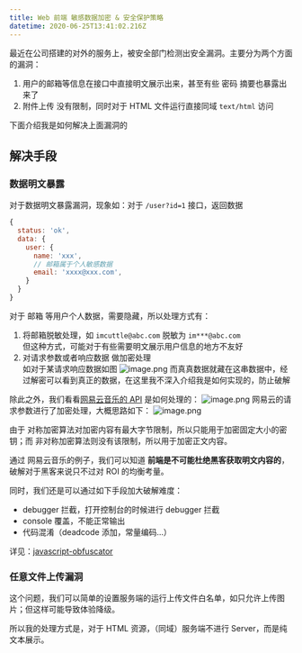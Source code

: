 ```yaml
---
title: Web 前端 敏感数据加密 & 安全保护策略
datetime: 2020-06-25T13:41:02.216Z
---
```

最近在公司搭建的对外的服务上，被安全部门检测出安全漏洞。主要分为两个方面的漏洞：  

1. 用户的邮箱等信息在接口中直接明文展示出来，甚至有些 密码 摘要也暴露出来了
2. 附件上传 没有限制，同时对于 HTML 文件运行直接同域 `text/html` 访问

下面介绍我是如何解决上面漏洞的

## 解决手段

### 数据明文暴露

对于数据明文暴露漏洞，现象如：对于 `/user?id=1` 接口，返回数据 
```js
{
  status: 'ok',
  data: {
    user: {
      name: 'xxx',
      // 邮箱属于个人敏感数据
      email: 'xxxx@xxx.com',
    }
  }
}
```

对于 邮箱 等用户个人数据，需要隐藏，所以处理方式有：
1. 将邮箱脱敏处理，如 `imcuttle@abc.com` 脱敏为 `im***@abc.com`  
   但这种方式，可能对于有些需要明文展示用户信息的地方不友好
2. 对请求参数或者响应数据 做加密处理  
   如对于某请求响应数据如图
   ![image.png](https://i.loli.net/2020/06/26/3CT9fLDYgJka4Xc.png)
   而真真数据就藏在这串数据中，经过解密可以看到真正的数据，在这里我不深入介绍我是如何实现的，防止破解

除此之外，我们看看[网易云音乐的 API](https://github.com/darknessomi/musicbox/wiki/%E7%BD%91%E6%98%93%E4%BA%91%E9%9F%B3%E4%B9%90%E6%96%B0%E7%99%BB%E5%BD%95API%E5%88%86%E6%9E%90) 是如何处理的：
![image.png](https://i.loli.net/2020/06/26/3uUlrFn5zYRJQSy.png)
网易云的请求参数进行了加密处理，大概思路如下：
![image.png](https://i.loli.net/2020/06/26/6bUC1hmyVYp9R24.png)

由于 对称加密算法对加密内容有最大字节限制，所以只能用于加密固定大小的密钥；而 非对称加密算法则没有该限制，所以用于加密正文内容。

通过 网易云音乐的例子，我们可以知道 **前端是不可能杜绝黑客获取明文内容的**，破解对于黑客来说只不过对 ROI 的均衡考量。

同时，我们还是可以通过如下手段加大破解难度：
- debugger 拦截，打开控制台的时候进行 debugger 拦截
- console 覆盖，不能正常输出
- 代码混淆（deadcode 添加，常量编码...）

详见：[javascript-obfuscator](https://github.com/javascript-obfuscator/javascript-obfuscator)


### 任意文件上传漏洞
这个问题，我们可以简单的设置服务端的运行上传文件白名单，如只允许上传图片；但这样可能导致体验降级。

所以我的处理方式是，对于 HTML 资源，（同域）服务端不进行 Server，而是纯文本展示。




